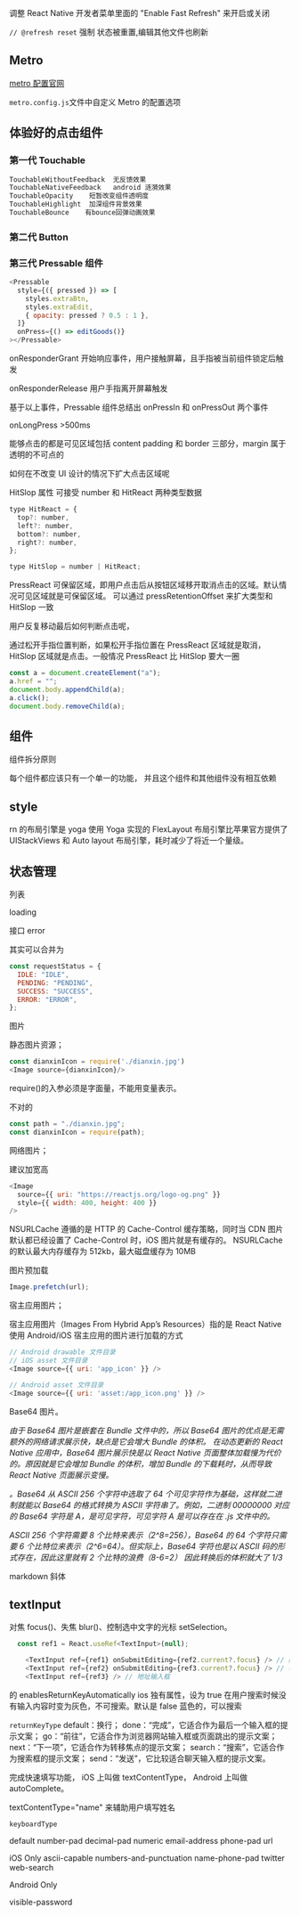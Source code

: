 调整 React Native 开发者菜单里面的 "Enable Fast Refresh" 来开启或关闭

`// @refresh reset` 强制 状态被重置,编辑其他文件也刷新

## Metro

[metro 配置官网](https://metrobundler.dev/docs/configuration/)

`metro.config.js`文件中自定义 Metro 的配置选项

## 体验好的点击组件

### 第一代 Touchable

```js
TouchableWithoutFeedback  无反馈效果
TouchableNativeFeedback   android 涟漪效果
TouchableOpacity    短暂改变组件透明度
TouchableHighlight  加深组件背景效果
TouchableBounce    有bounce回弹动画效果

```

### 第二代 Button

### 第三代 Pressable 组件

```js
<Pressable
  style={({ pressed }) => [
    styles.extraBtn,
    styles.extraEdit,
    { opacity: pressed ? 0.5 : 1 },
  ]}
  onPress={() => editGoods()}
></Pressable>
```

onResponderGrant 开始响应事件，用户接触屏幕，且手指被当前组件锁定后触发

onResponderRelease 用户手指离开屏幕触发

基于以上事件，Pressable 组件总结出 onPressIn
和 onPressOut 两个事件

onLongPress >500ms

能够点击的都是可见区域包括 content padding 和 border 三部分，margin 属于透明的不可点的

如何在不改变 UI 设计的情况下扩大点击区域呢

HitSlop 属性 可接受 number 和 HitReact 两种类型数据

```js
type HitReact = {
  top?: number,
  left?: number,
  bottom?: number,
  right?: number,
};

type HitSlop = number | HitReact;
```

PressReact 可保留区域，即用户点击后从按钮区域移开取消点击的区域。默认情况可见区域就是可保留区域。
可以通过 pressRetentionOffset 来扩大类型和 HitSlop 一致

用户反复移动最后如何判断点击呢，

通过松开手指位置判断，如果松开手指位置在 PressReact 区域就是取消，HitSlop 区域就是点击。一般情况 PressReact 比 HitSlop 要大一圈

```js
const a = document.createElement("a");
a.href = "";
document.body.appendChild(a);
a.click();
document.body.removeChild(a);
```

## 组件

组件拆分原则

每个组件都应该只有一个单一的功能， 并且这个组件和其他组件没有相互依赖

## style

rn 的布局引擎是 yoga
使用 Yoga 实现的 FlexLayout 布局引擎比苹果官方提供了 UIStackViews 和 Auto layout 布局引擎，耗时减少了将近一个量级。

## 状态管理

列表

loading

接口 error

其实可以合并为

```js
const requestStatus = {
  IDLE: "IDLE",
  PENDING: "PENDING",
  SUCCESS: "SUCCESS",
  ERROR: "ERROR",
};
```

图片

静态图片资源；

```js
const dianxinIcon = require('./dianxin.jpg')
<Image source={dianxinIcon}/>

```

require()的入参必须是字面量，不能用变量表示。

不对的

```js
const path = "./dianxin.jpg";
const dianxinIcon = require(path);
```

网络图片；

建议加宽高

```js
<Image
  source={{ uri: "https://reactjs.org/logo-og.png" }}
  style={{ width: 400, height: 400 }}
/>
```

NSURLCache 遵循的是 HTTP 的 Cache-Control 缓存策略，同时当 CDN 图片默认都已经设置了 Cache-Control 时，iOS 图片就是有缓存的。
NSURLCache 的默认最大内存缓存为 512kb，最大磁盘缓存为 10MB

图片预加载

```js
Image.prefetch(url);
```

宿主应用图片；

宿主应用图片（Images From Hybrid App’s Resources​）指的是 React Native 使用 Android/iOS 宿主应用的图片进行加载的方式

```js
// Android drawable 文件目录
// iOS asset 文件目录
<Image source={{ uri: 'app_icon' }} />

// Android asset 文件目录
<Image source={{ uri: 'asset:/app_icon.png' }} />
```

Base64 图片。

_由于 Base64 图片是嵌套在 Bundle 文件中的，所以 Base64 图片的优点是无需额外的网络请求展示快，缺点是它会增大 Bundle 的体积。 在动态更新的 React Native 应用中，Base64 图片展示快是以 React Native 页面整体加载慢为代价的。原因就是它会增加 Bundle 的体积，增加 Bundle 的下载耗时，从而导致 React Native 页面展示变慢。_

_。Base64 从 ASCII 256 个字符中选取了 64 个可见字符作为基础，这样就二进制就能以 Base64 的格式转换为 ASCII 字符串了。例如，二进制 00000000 对应的 Base64 字符是 A，是可见字符，可见字符 A 是可以存在在 .js 文件中的。_

_ASCII 256 个字符需要 8 个比特来表示（2^8=256），Base64 的 64 个字符只需要 6 个比特位来表示（2^6=64）。但实际上，Base64 字符也是以 ASCII 码的形式存在，因此这里就有 2 个比特的浪费（8-6=2） 因此转换后的体积就大了 1/3_

markdown 斜体

## textInput

对焦 focus()、失焦 blur()、控制选中文字的光标 setSelection。

```js
  const ref1 = React.useRef<TextInput>(null);

    <TextInput ref={ref1} onSubmitEditing={ref2.current?.focus} /> // 姓名输入框
    <TextInput ref={ref2} onSubmitEditing={ref3.current?.focus} /> // 电话输入框
    <TextInput ref={ref3} /> // 地址输入框
```

的 enablesReturnKeyAutomatically ios 独有属性，设为 true 在用户搜索时候没有输入内容时变为灰色，不可搜索。默认是 false 蓝色的，可以搜索

`returnKeyType`
default：换行；
done：“完成”，它适合作为最后一个输入框的提示文案；
go：“前往”，它适合作为浏览器网站输入框或页面跳出的提示文案；
next：“下一项”，它适合作为转移焦点的提示文案；
search：“搜索”，它适合作为搜索框的提示文案；
send：“发送”，它比较适合聊天输入框的提示文案。

完成快速填写功能，
iOS 上叫做 textContentType，
Android 上叫做 autoComplete。

textContentType="name" 来辅助用户填写姓名

`keyboardType`

default
number-pad
decimal-pad
numeric
email-address
phone-pad
url

iOS Only
ascii-capable
numbers-and-punctuation
name-phone-pad
twitter
web-search

Android Only

visible-password
